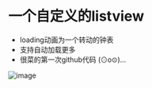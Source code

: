 # 一个自定义的listview
- loading动画为一个转动的钟表
- 支持自动加载更多
- 很菜的第一次github代码 (⊙o⊙)…

![image](https://github.com/wmhjeremy/ClockProgress/raw/master/screenshot.gif)